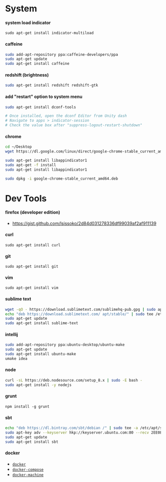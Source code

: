 
# System

#### system load indicator
`sudo apt-get install indicator-multiload`


#### caffeine
```sh
sudo add-apt-repository ppa:caffeine-developers/ppa
sudo apt-get update
sudo apt-get install caffeine
```

#### redshift (brightness)
```sh
sudo apt-get install redshift redshift-gtk
```

#### add "restart" option to system menu
```sh
sudo apt-get install dconf-tools

# Once installed, open the dconf Editor from Unity dash
# Navigate to apps > indicator-session
# Check the value box after "suppress-logout-restart-shutdown"
```

#### chrome
```sh
cd ~/Desktop
wget https://dl.google.com/linux/direct/google-chrome-stable_current_amd64.deb

sudo apt-get install libappindicator1
sudo apt-get -f install
sudo apt-get install libappindicator1

sudo dpkg -i google-chrome-stable_current_amd64.deb
```

# Dev Tools

#### firefox (developer edition)
- https://gist.github.com/lsissoko/2d84d031278336df99039af2af911139

#### curl
`sudo apt-get install curl`

#### git
`sudo apt-get install git`

#### vim
`sudo apt-get install vim`

#### sublime text
```sh
wget -qO - https://download.sublimetext.com/sublimehq-pub.gpg | sudo apt-key add -
echo "deb https://download.sublimetext.com/ apt/stable/" | sudo tee /etc/apt/sources.list.d/sublime-text.list
sudo apt-get update
sudo apt-get install sublime-text
```

#### intellij
```sh
sudo add-apt-repository ppa:ubuntu-desktop/ubuntu-make
sudo apt-get update
sudo apt-get install ubuntu-make
umake idea
```

#### node
```sh
curl -sL https://deb.nodesource.com/setup_8.x | sudo -E bash -
sudo apt-get install -y nodejs
```

#### grunt
`npm install -g grunt`

#### sbt
```sh
echo "deb https://dl.bintray.com/sbt/debian /" | sudo tee -a /etc/apt/sources.list.d/sbt.list
sudo apt-key adv --keyserver hkp://keyserver.ubuntu.com:80 --recv 2EE0EA64E40A89B84B2DF73499E82A75642AC823
sudo apt-get update
sudo apt-get install sbt
```

#### docker
- [`docker`](https://www.digitalocean.com/community/tutorials/how-to-install-and-use-docker-on-ubuntu-16-04)
- [`docker-compose`](https://www.digitalocean.com/community/tutorials/how-to-install-docker-compose-on-ubuntu-16-04)
- [`docker-machine`](https://docs.docker.com/machine/install-machine/#installing-machine-directly)
